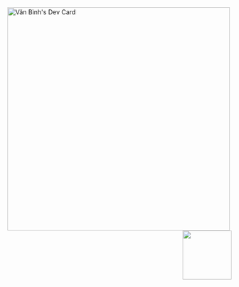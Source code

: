 <div><a href="https://app.daily.dev/binhstatic"><img src="https://api.daily.dev/devcards/75a080b80d1149feb52cd8391427b454.png?r=xmn" width="500" alt="Văn Bình's Dev Card"/></a><span><img align="right" width="110"  src="https://media.giphy.com/media/LOhyMRGvJ7A2l6dGQM/giphy.gif"></span>
</div>
